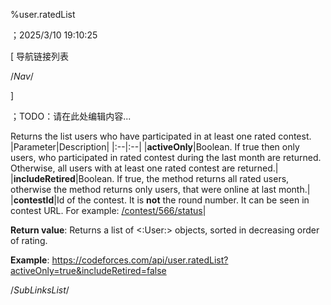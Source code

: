 ﻿
%user.ratedList

；2025/3/10 19:10:25


[ 导航链接列表

/*Nav*/

]

；TODO：请在此处编辑内容...



Returns the list users who have participated in at least one rated contest.
|Parameter|Description|
|:--|:--|
|**activeOnly**|Boolean. If true then only users, who participated in rated contest during the last month are returned. Otherwise, all users with at least one rated contest are returned.|
|**includeRetired**|Boolean. If true, the method returns all rated users, otherwise the method returns only users, that were online at last month.|
|**contestId**|Id of the contest. It is **not** the round number. It can be seen in contest URL. For example: [/contest/566/status](https://codeforces.com/contest/566/status)|

**Return value**: Returns a list of <:User:> objects, sorted in decreasing order of rating.

**Example**: https://codeforces.com/api/user.ratedList?activeOnly=true&includeRetired=false 





/*SubLinksList*/



